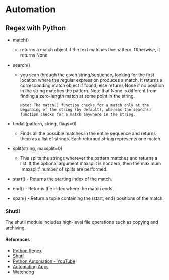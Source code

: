 # Automation

## Regex with Python

* match()
    * returns a match object if the text matches the pattern. Otherwise, it returns None.

* search()
    * you scan through the given string/sequence, looking for the first location where the regular expression produces a match. It returns a corresponding match object if found, else returns None if no position in the string matches the pattern. Note that None is different from finding a zero-length match at some point in the string.

          Note: The match() function checks for a match only at the beginning of the string (by default), whereas the search() function checks for a match anywhere in the string.

* findall(pattern, string, flags=0)
    * Finds all the possible matches in the entire sequence and returns them as a list of strings. Each returned string represents one match.

* split(string, maxsplit=0)
    * This splits the strings wherever the pattern matches and returns a list. If the optional argument maxsplit is nonzero, then the maximum 'maxsplit' number of splits are performed.

* start() - Returns the starting index of the match.
* end() - Returns the index where the match ends.
* span() - Return a tuple containing the (start, end) positions of the match.

### Shutil

The shutil module includes high-level file operations such as copying and archiving.


#### References

- [Python Regex](https://www.datacamp.com/community/tutorials/python-regular-expression-tutorial)
- [Shutil](https://pymotw.com/3/shutil/)
- [Python Automation - YouTube](https://www.youtube.com/watch?v=qbW6FRbaSl0&t=69s)
- [Automating Apps](https://www.youtube.com/watch?v=dZLyfbSQPXI)
- [Watchdog](https://pythonhosted.org/watchdog/)
